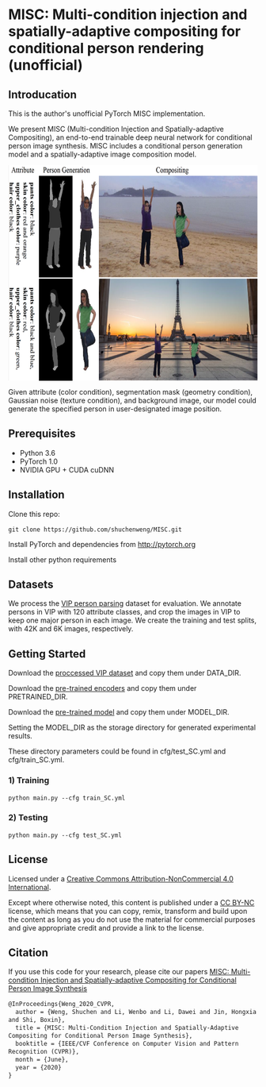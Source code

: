 # MISC: Multi-condition injection and spatially-adaptive compositing for conditional person rendering (unofficial)

## Introducation
This is the author's unofficial PyTorch MISC implementation.

We present MISC (Multi-condition Injection and Spatially-adaptive Compositing), an end-to-end trainable deep neural network for conditional person image synthesis. MISC includes a conditional person generation model and a spatially-adaptive image composition model.

<!-- ![test image size](https://github.com/shuchenweng/MISC/blob/main/setting.png){:height="50%" width="50%"} -->
 <img src="https://github.com/shuchenweng/MISC/blob/main/setting.png" width = "627" height = "434" alt="图片名称" align=center />

Given attribute (color condition), segmentation mask (geometry condition), Gaussian noise (texture condition), and background image, our model could generate the specified person in user-designated image position.

## Prerequisites
* Python 3.6
* PyTorch 1.0
* NVIDIA GPU + CUDA cuDNN

## Installation
Clone this repo: 
```
git clone https://github.com/shuchenweng/MISC.git
```
Install PyTorch and dependencies from http://pytorch.org

Install other python requirements

## Datasets
We process the [VIP person parsing](https://github.com/HCPLab-SYSU/ATEN.git) dataset for evaluation. We annotate persons in VIP with 120 attribute classes, and crop the images in VIP to keep one major person in each image. We create the training and test splits, with 42K and 6K images, respectively.

## Getting Started
Download the [proccessed VIP dataset](https://drive.google.com/file/d/13to7_krxUlW6bYiA2EojhsxJ5wGnF40s/view?usp=sharing) and copy them under DATA_DIR.

Download the [pre-trained encoders](google_driver) and copy them under PRETRAINED_DIR. 

Download the [pre-trained model](google_driver) and copy them under MODEL_DIR. 

Setting the MODEL_DIR as the storage directory for generated experimental results.

These directory parameters could be found in cfg/test_SC.yml and cfg/train_SC.yml. 

### 1) Training
```
python main.py --cfg train_SC.yml
```
### 2) Testing
```
python main.py --cfg test_SC.yml
```

## License
Licensed under a [Creative Commons Attribution-NonCommercial 4.0 International](https://creativecommons.org/licenses/by-nc/4.0/).

Except where otherwise noted, this content is published under a [CC BY-NC](https://creativecommons.org/licenses/by-nc/4.0/) license, which means that you can copy, remix, transform and build upon the content as long as you do not use the material for commercial purposes and give appropriate credit and provide a link to the license.

## Citation
If you use this code for your research, please cite our papers [MISC: Multi-condition Injection and Spatially-adaptive Compositing for Conditional Person Image Synthesis](https://ci.idm.pku.edu.cn/CVPR20c.pdf)
```
@InProceedings{Weng_2020_CVPR,
  author = {Weng, Shuchen and Li, Wenbo and Li, Dawei and Jin, Hongxia and Shi, Boxin},
  title = {MISC: Multi-Condition Injection and Spatially-Adaptive Compositing for Conditional Person Image Synthesis},
  booktitle = {IEEE/CVF Conference on Computer Vision and Pattern Recognition (CVPR)},
  month = {June},
  year = {2020}
}
```
